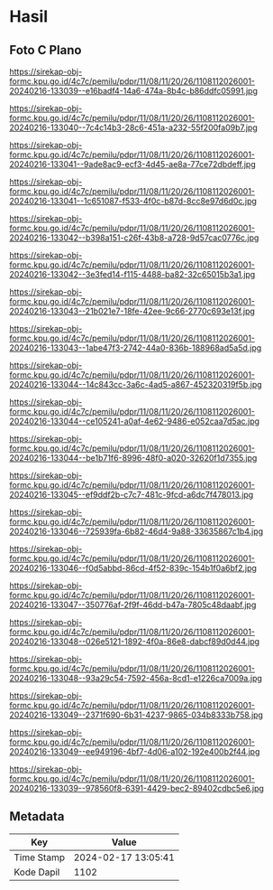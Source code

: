 # Hasil

## Foto C Plano

https://sirekap-obj-formc.kpu.go.id/4c7c/pemilu/pdpr/11/08/11/20/26/1108112026001-20240216-133039--e16badf4-14a6-474a-8b4c-b86ddfc05991.jpg

https://sirekap-obj-formc.kpu.go.id/4c7c/pemilu/pdpr/11/08/11/20/26/1108112026001-20240216-133040--7c4c14b3-28c6-451a-a232-55f200fa09b7.jpg

https://sirekap-obj-formc.kpu.go.id/4c7c/pemilu/pdpr/11/08/11/20/26/1108112026001-20240216-133041--9ade8ac9-ecf3-4d45-ae8a-77ce72dbdeff.jpg

https://sirekap-obj-formc.kpu.go.id/4c7c/pemilu/pdpr/11/08/11/20/26/1108112026001-20240216-133041--1c651087-f533-4f0c-b87d-8cc8e97d6d0c.jpg

https://sirekap-obj-formc.kpu.go.id/4c7c/pemilu/pdpr/11/08/11/20/26/1108112026001-20240216-133042--b398a151-c26f-43b8-a728-9d57cac0776c.jpg

https://sirekap-obj-formc.kpu.go.id/4c7c/pemilu/pdpr/11/08/11/20/26/1108112026001-20240216-133042--3e3fed14-f115-4488-ba82-32c65015b3a1.jpg

https://sirekap-obj-formc.kpu.go.id/4c7c/pemilu/pdpr/11/08/11/20/26/1108112026001-20240216-133043--21b021e7-18fe-42ee-9c66-2770c693e13f.jpg

https://sirekap-obj-formc.kpu.go.id/4c7c/pemilu/pdpr/11/08/11/20/26/1108112026001-20240216-133043--1abe47f3-2742-44a0-836b-188968ad5a5d.jpg

https://sirekap-obj-formc.kpu.go.id/4c7c/pemilu/pdpr/11/08/11/20/26/1108112026001-20240216-133044--14c843cc-3a6c-4ad5-a867-452320319f5b.jpg

https://sirekap-obj-formc.kpu.go.id/4c7c/pemilu/pdpr/11/08/11/20/26/1108112026001-20240216-133044--ce105241-a0af-4e62-9486-e052caa7d5ac.jpg

https://sirekap-obj-formc.kpu.go.id/4c7c/pemilu/pdpr/11/08/11/20/26/1108112026001-20240216-133044--be1b71f6-8996-48f0-a020-32620f1d7355.jpg

https://sirekap-obj-formc.kpu.go.id/4c7c/pemilu/pdpr/11/08/11/20/26/1108112026001-20240216-133045--ef9ddf2b-c7c7-481c-9fcd-a6dc7f478013.jpg

https://sirekap-obj-formc.kpu.go.id/4c7c/pemilu/pdpr/11/08/11/20/26/1108112026001-20240216-133046--725939fa-6b82-46d4-9a88-33635867c1b4.jpg

https://sirekap-obj-formc.kpu.go.id/4c7c/pemilu/pdpr/11/08/11/20/26/1108112026001-20240216-133046--f0d5abbd-86cd-4f52-839c-154b1f0a6bf2.jpg

https://sirekap-obj-formc.kpu.go.id/4c7c/pemilu/pdpr/11/08/11/20/26/1108112026001-20240216-133047--350776af-2f9f-46dd-b47a-7805c48daabf.jpg

https://sirekap-obj-formc.kpu.go.id/4c7c/pemilu/pdpr/11/08/11/20/26/1108112026001-20240216-133048--026e5121-1892-4f0a-86e8-dabcf89d0d44.jpg

https://sirekap-obj-formc.kpu.go.id/4c7c/pemilu/pdpr/11/08/11/20/26/1108112026001-20240216-133048--93a29c54-7592-456a-8cd1-e1226ca7009a.jpg

https://sirekap-obj-formc.kpu.go.id/4c7c/pemilu/pdpr/11/08/11/20/26/1108112026001-20240216-133049--2371f690-6b31-4237-9865-034b8333b758.jpg

https://sirekap-obj-formc.kpu.go.id/4c7c/pemilu/pdpr/11/08/11/20/26/1108112026001-20240216-133049--ee949196-4bf7-4d06-a102-192e400b2f44.jpg

https://sirekap-obj-formc.kpu.go.id/4c7c/pemilu/pdpr/11/08/11/20/26/1108112026001-20240216-133039--978560f8-6391-4429-bec2-89402cdbc5e6.jpg


## Metadata

| Key        | Value               |
| ---------- | ------------------- |
| Time Stamp | 2024-02-17 13:05:41 |
| Kode Dapil | 1102                |



